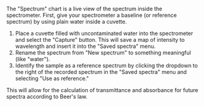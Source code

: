 The "Spectrum" chart is a live view of the spectrum inside the spectrometer. First, give your spectrometer a baseline (or reference spectrum) by using plain water inside a cuvette.
1. Place a cuvette filled with uncontaminated water into the spectrometer and select the "Capture" button. This will save a map of intensity to wavelength and insert it into the "Saved spectra" menu.
2. Rename the spectrum from "New spectrum" to something meaningful (like "water").
3. Identify the sample as a reference spectrum by clicking the dropdown to the right of the recorded spectrum in the "Saved spectra" menu and selecting "Use as reference."

This will allow for the calculation of transmittance and absorbance for future spectra according to Beer's law. 

